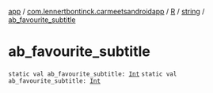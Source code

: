 [app](../../../index.md) / [com.lennertbontinck.carmeetsandroidapp](../../index.md) / [R](../index.md) / [string](index.md) / [ab_favourite_subtitle](./ab_favourite_subtitle.md)

# ab_favourite_subtitle

`static val ab_favourite_subtitle: `[`Int`](https://kotlinlang.org/api/latest/jvm/stdlib/kotlin/-int/index.html)
`static val ab_favourite_subtitle: `[`Int`](https://kotlinlang.org/api/latest/jvm/stdlib/kotlin/-int/index.html)